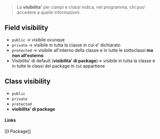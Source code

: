 >La **visibilita'** per *campi* e *classi* indica, nel programma, chi puo' accedere a quelle informazioni.

## Field visibility
- `public` -> visibile ovunque
- `private` -> visibile in tutta la classe in cui e' dichiarato
- `protected` -> visibile all'interno della classe e in tutte le sottoclassi **ma non all'esterno**
- Visibilita' di default (**visibilita' di package**)-> visibile in tutta la classe e in tutte le classi del package in cui appartiene
## Class visibility
- `public`
- `private`
- `protected`
- **visibilita' di package**

#### Links
[[I Package]]